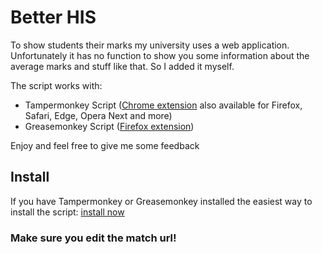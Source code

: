# Better HIS
To show students their marks my university uses a web application.
Unfortunately it has no function to show you some information about the average marks and stuff like that.
So I added it myself.

The script works with:
- Tampermonkey Script ([Chrome extension](https://chrome.google.com/webstore/detail/tampermonkey/dhdgffkkebhmkfjojejmpbldmpobfkfo ) also available for Firefox, Safari, Edge, Opera Next and more)
- Greasemonkey Script ([Firefox extension](https://addons.mozilla.org/de/firefox/addon/greasemonkey/))

Enjoy and feel free to give me some feedback

## Install
If you have Tampermonkey or Greasemonkey installed the easiest way to install the script: [install now](https://github.com/jhertfe/better_his/raw/master/better_his.user.js)
### Make sure you edit the match url!
